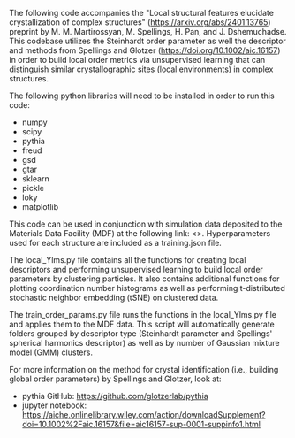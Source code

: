 
The following code accompanies the "Local structural features elucidate crystallization of complex structures" (https://arxiv.org/abs/2401.13765) preprint by M. M. Martirossyan, M. Spellings, H. Pan, and J. Dshemuchadse. This codebase utilizes the Steinhardt order parameter as well the descriptor and methods from Spellings and Glotzer (https://doi.org/10.1002/aic.16157) in order to build local order metrics via unsupervised learning that can distinguish similar crystallographic sites (local environments) in complex structures.

The following python libraries will need to be installed in order to run this code:
- numpy
- scipy
- pythia
- freud
- gsd
- gtar
- sklearn
- pickle
- loky
- matplotlib


This code can be used in conjunction with simulation data deposited to the Materials Data Facility (MDF) at the following link: <>. Hyperparameters used for each structure are included as a training.json file.

The local_Ylms.py file contains all the functions for creating local descriptors and performing unsupervised learning to build local order parameters by clustering particles. It also contains additional functions for plotting coordination number histograms as well as performing t-distributed stochastic neighbor embedding (tSNE) on clustered data.

The train_order_params.py file runs the functions in the local_Ylms.py file and applies them to the MDF data. This script will automatically generate folders grouped by descriptor type (Steinhardt parameter and Spellings' spherical harmonics descriptor) as well as by number of Gaussian mixture model (GMM) clusters.

For more information on the method for crystal identification (i.e., building global order parameters) by Spellings and Glotzer, look at:
- pythia GitHub: https://github.com/glotzerlab/pythia
- jupyter notebook: https://aiche.onlinelibrary.wiley.com/action/downloadSupplement?doi=10.1002%2Faic.16157&file=aic16157-sup-0001-suppinfo1.html
